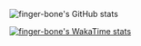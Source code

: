 ![finger-bone's GitHub stats](https://github-readme-stats.vercel.app/api?username=finger-bone&show_icons=true&theme=transparent)

[![finger-bone's WakaTime stats](https://github-readme-stats.vercel.app/api/wakatime?username=@zend&layout=compact)](https://github.com/anuraghazra/github-readme-stats)
